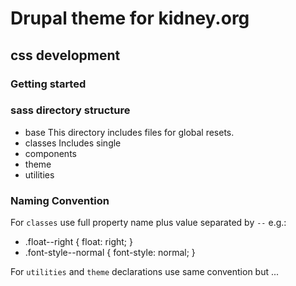 # Drupal theme for kidney.org

## css development
### Getting started
### sass directory structure
- base
  This directory includes files for global resets.
- classes
  Includes single
- components
- theme
- utilities

### Naming Convention

For `classes` use full property name plus value separated by `--` e.g.:
- .float--right { float: right; }
- .font-style--normal  { font-style: normal; }

For `utilities` and `theme` declarations use same convention but ...
